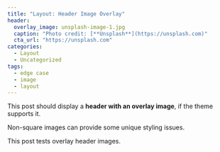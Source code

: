 ```yaml
---
title: "Layout: Header Image Overlay"
header:
  overlay_image: unsplash-image-1.jpg
  caption: "Photo credit: [**Unsplash**](https://unsplash.com)"
  cta_url: "https://unsplash.com"
categories:
  - Layout
  - Uncategorized
tags:
  - edge case
  - image
  - layout
---
```


This post should display a **header with an overlay image**, if the theme
supports it.

Non-square images can provide some unique styling issues.

This post tests overlay header images.
